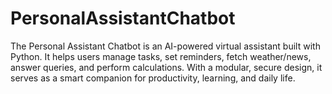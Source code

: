 # PersonalAssistantChatbot
The Personal Assistant Chatbot is an AI-powered virtual assistant built with Python. It helps users manage tasks, set reminders, fetch weather/news, answer queries, and perform calculations. With a modular, secure design, it serves as a smart companion for productivity, learning, and daily life.
